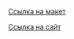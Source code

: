 [Ссылка на макет](https://www.figma.com/file/fa75CDeoGoAnZqFTJDrsMT/Книги-HTML-Academy-(Copy)?node-id=0-1&t=8lzgsZkNhM8FR6EH-0)

[Ссылка на сайт](https://nikdenis.github.io/Book-Shop/)